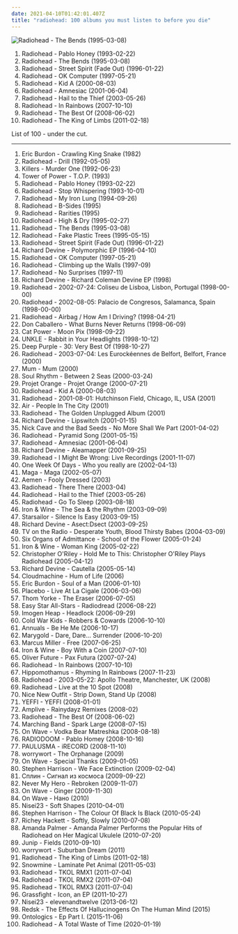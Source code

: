 ```yaml
---
date: 2021-04-10T01:42:01.407Z
title: "radiohead: 100 albums you must listen to before you die"
---
```

![Radiohead - The Bends (1995-03-08)](http://coverartarchive.org/release/42b46c84-2359-326a-87ee-bb056bd300c8/17814801695-500.jpg "Radiohead - The Bends (1995-03-08)")
<ol class="albums">
<li data-cover="https://img.discogs.com/xqf09tHFSiPR9_WfaJUpGLq_MFw=/fit-in/485x484/filters:strip_icc():format(jpeg):mode_rgb():quality(90)/discogs-images/R-2660270-1433472219-9062.jpeg.jpg" data-tags="alternative rock, rock" role="button">Radiohead - Pablo Honey (1993-02-22)</li>
<li data-cover="http://coverartarchive.org/release/42b46c84-2359-326a-87ee-bb056bd300c8/17814801695-500.jpg" data-tags="alternative rock, radiohead, rock" role="button">Radiohead - The Bends (1995-03-08)</li>
<li data-cover="https://img.discogs.com/ETn1Oxqi2diFlex2Qo6tCPRtAaM=/fit-in/599x526/filters:strip_icc():format(jpeg):mode_rgb():quality(90)/discogs-images/R-1818272-1264395745.jpeg.jpg" data-tags="radiohead" role="button">Radiohead - Street Spirit (Fade Out) (1996-01-22)</li>
<li data-cover="https://img.discogs.com/tqXnYlfINIcvurh1bdGgRyyXGy0=/fit-in/321x318/filters:strip_icc():format(jpeg):mode_rgb():quality(90)/discogs-images/R-3710459-1342392164-1799.jpeg.jpg" data-tags="alternative rock, alternative" role="button">Radiohead - OK Computer (1997-05-21)</li>
<li data-cover="http://coverartarchive.org/release/b13f061a-bd3c-3aaf-9a60-64a0c6f7aee5/2563832918-500.jpg" data-tags="electronic, alternative, experimental" role="button">Radiohead - Kid A (2000-08-03)</li>
<li data-cover="http://coverartarchive.org/release/d3f9b159-8eeb-4820-a258-19cc1ebfc770/7629533443-500.jpg" data-tags="alternative, electronic, experimental" role="button">Radiohead - Amnesiac (2001-06-04)</li>
<li data-cover="http://coverartarchive.org/release/60f36c0c-cdcc-34e5-a055-bc3c1843140d/6496042557-500.jpg" data-tags="alternative rock, alternative" role="button">Radiohead - Hail to the Thief (2003-05-26)</li>
<li data-cover="http://coverartarchive.org/release/ea92a194-2d60-35c7-9d56-0e1dba20cd45/8141643246-500.jpg" data-tags="alternative, alternative rock" role="button">Radiohead - In Rainbows (2007-10-10)</li>
<li data-cover="http://coverartarchive.org/release/af8722d8-6248-4b9c-9d30-2183eafa2ed9/7955669731-500.jpg" data-tags="rock, alternative, alternative rock, indie" role="button">Radiohead - The Best Of (2008-06-02)</li>
<li data-cover="http://coverartarchive.org/release/5c545925-f48c-3d5b-b448-23a25f9ec048/5554295701-500.jpg" data-tags="electronic, experimental, alternative" role="button">Radiohead - The King of Limbs (2011-02-18)</li>
</ol>
List of 100 - under the cut.
<!-- more -->

_________________

<ol class="albums">
<li data-cover="https://img.discogs.com/qeLxhnGlYA0cnuU3CKQL6ru7hMI=/fit-in/600x450/filters:strip_icc():format(jpeg):mode_rgb():quality(90)/discogs-images/R-6474715-1422720548-7289.jpeg.jpg" data-tags="classic rock, blues rock, rock" role="button">
Eric Burdon - Crawling King Snake (1982)
</li>
<li data-cover="https://img.discogs.com/DESaXZsdFnR9kDuSorE00vSnTO8=/fit-in/382x389/filters:strip_icc():format(jpeg):mode_rgb():quality(90)/discogs-images/R-3659278-1372517953-6452.jpeg.jpg" data-tags="radiohead" role="button">
Radiohead - Drill (1992-05-05)
</li>
<li data-cover="https://img.discogs.com/j7J75wR0IU3XD5s6NMFad42CGcY=/fit-in/591x591/filters:strip_icc():format(jpeg):mode_rgb():quality(90)/discogs-images/R-815832-1363387656-2931.jpeg.jpg" data-tags="heavy metal" role="button">
Killers - Murder One (1992-06-23)
</li>
<li data-cover="http://coverartarchive.org/release/baabb4d7-6005-4cb8-af6a-39a43e095e36/15248566750-500.jpg" data-tags="funk, soul" role="button">
Tower of Power - T.O.P. (1993)
</li>
<li data-cover="https://img.discogs.com/xqf09tHFSiPR9_WfaJUpGLq_MFw=/fit-in/485x484/filters:strip_icc():format(jpeg):mode_rgb():quality(90)/discogs-images/R-2660270-1433472219-9062.jpeg.jpg" data-tags="alternative rock, rock" role="button">
Radiohead - Pablo Honey (1993-02-22)
</li>
<li data-cover="http://coverartarchive.org/release/b6c9aec5-16d0-494f-9ca6-0b6b49221bfc/10359743249-500.jpg" data-tags="rock, radiohead" role="button">
Radiohead - Stop Whispering (1993-10-01)
</li>
<li data-cover="http://coverartarchive.org/release/13c58395-5df0-4db3-8513-5c2d87bfbd7c/10359692033-500.jpg" data-tags="alternative rock, rock" role="button">
Radiohead - My Iron Lung (1994-09-26)
</li>
<li data-cover="http://coverartarchive.org/release/32c97a47-436c-4d06-9924-519051421538/15257917190-500.jpg" data-tags="radiohead, no radiohead radio, forgotten, alternative choice, rockshit, cadfinem, cadfinem best, radiohead and others" role="button">
Radiohead - B-Sides (1995)
</li>
<li data-cover="https://img.discogs.com/DESaXZsdFnR9kDuSorE00vSnTO8=/fit-in/382x389/filters:strip_icc():format(jpeg):mode_rgb():quality(90)/discogs-images/R-3659278-1372517953-6452.jpeg.jpg" data-tags="electronica, melancholic, radiohead, alternative choice, grade 10" role="button">
Radiohead - Rarities (1995)
</li>
<li data-cover="http://coverartarchive.org/release/f3954aa9-d99a-45ef-a89d-c821c6df1ab0/7465882312-500.jpg" data-tags="alternative, radiohead" role="button">
Radiohead - High & Dry (1995-02-27)
</li>
<li data-cover="http://coverartarchive.org/release/42b46c84-2359-326a-87ee-bb056bd300c8/17814801695-500.jpg" data-tags="alternative rock, radiohead, rock" role="button">
Radiohead - The Bends (1995-03-08)
</li>
<li data-cover="http://coverartarchive.org/release/64859326-ec63-4157-8744-b3341ba90b50/18015734353-500.jpg" data-tags="indie" role="button">
Radiohead - Fake Plastic Trees (1995-05-15)
</li>
<li data-cover="https://img.discogs.com/ETn1Oxqi2diFlex2Qo6tCPRtAaM=/fit-in/599x526/filters:strip_icc():format(jpeg):mode_rgb():quality(90)/discogs-images/R-1818272-1264395745.jpeg.jpg" data-tags="radiohead" role="button">
Radiohead - Street Spirit (Fade Out) (1996-01-22)
</li>
<li data-cover="https://img.discogs.com/Ejrt6DqevHNLWrrotyce08SQi9s=/fit-in/307x307/filters:strip_icc():format(jpeg):mode_rgb():quality(90)/discogs-images/R-38757-1099510309.jpg.jpg" data-tags="hip-hop, electronic, electronica, trip-hop, indie, jazz, rock, japanese, instrumental, punk, alternative, reggae, hardcore, emo, folk, ambient, experimental, indie rock, downtempo, dub, electro, dark, industrial, experimental techno, blues, techno, ska, abstract, warp, idm, glitch, drum and bass, avant-garde, american, acid, detroit, john coltrane, insane, avantgarde, punk rock, warp records, rephlex, bpitch control, illbient, complex, radiohead, breakcore, drill and bass, roots reggae, manic street preachers, genesis, electronic music, the knife, m83, skam, atlanta, swans, the mountain goats, patrick wolf, camel, kent, current 93, avant, drill n bass, blipp, melvins, john zorn, king crimson, the residents, acid techno, opeth, experimental electronic, kayo dot, nest, charles mingus, boris, drift, cunninlynguists, ornette coleman, sigur rós, agalloch, ulver, jan johansson, minimal noise, the legendary pink dots, van der graaf generator, magma, gentle giant, bo hansson, 5ive, tenhi, devil doll, blut aus nord, richard devine, alcest, genghis tron, drudkh" role="button">
Richard Devine - Polymorphic EP (1996-04-10)
</li>
<li data-cover="https://img.discogs.com/tqXnYlfINIcvurh1bdGgRyyXGy0=/fit-in/321x318/filters:strip_icc():format(jpeg):mode_rgb():quality(90)/discogs-images/R-3710459-1342392164-1799.jpeg.jpg" data-tags="alternative rock, alternative" role="button">
Radiohead - OK Computer (1997-05-21)
</li>
<li data-cover="https://img.discogs.com/nmgULGtkU1_pKIP1PjRWeKOP1W0=/fit-in/600x539/filters:strip_icc():format(jpeg):mode_rgb():quality(90)/discogs-images/R-9285184-1477947552-3624.jpeg.jpg" data-tags="rock, radiohead, no radiohead radio, ok computer, pans selection, climbing up the walls-radiohead, climbing up the walls" role="button">
Radiohead - Climbing up the Walls (1997-09)
</li>
<li data-cover="https://img.discogs.com/MN8arfhP3HiB4aptn1_2k00vhzc=/fit-in/600x934/filters:strip_icc():format(jpeg):mode_rgb():quality(90)/discogs-images/R-739418-1427238173-4137.jpeg.jpg" data-tags="radiohead" role="button">
Radiohead - No Surprises (1997-11)
</li>
<li data-cover="http://coverartarchive.org/release/7a335601-4fcb-470f-84a6-ede4080a9e52/8250763843-500.jpg" data-tags="hip-hop, electronic, electronica, trip-hop, indie, jazz, rock, japanese, instrumental, punk, alternative, reggae, hardcore, emo, folk, ambient, experimental, indie rock, downtempo, dub, electro, dark, industrial, experimental techno, blues, techno, ska, abstract, warp, idm, glitch, drum and bass, avant-garde, american, acid, detroit, john coltrane, insane, avantgarde, punk rock, warp records, rephlex, bpitch control, illbient, complex, radiohead, breakcore, drill and bass, roots reggae, manic street preachers, genesis, electronic music, the knife, m83, skam, atlanta, swans, the mountain goats, patrick wolf, camel, kent, current 93, avant, drill n bass, blipp, melvins, john zorn, king crimson, the residents, acid techno, opeth, experimental electronic, kayo dot, nest, charles mingus, boris, drift, cunninlynguists, ornette coleman, sigur rós, agalloch, ulver, jan johansson, minimal noise, the legendary pink dots, van der graaf generator, magma, gentle giant, bo hansson, 5ive, tenhi, devil doll, blut aus nord, richard devine, alcest, genghis tron, drudkh" role="button">
Richard Devine - Richard Coleman Devine EP (1998)
</li>
<li data-cover="https://img.discogs.com/5Z1-0HwawuBe2UUBZiH1dCzXHgE=/fit-in/280x500/filters:strip_icc():format(jpeg):mode_rgb():quality(90)/discogs-images/R-1395704-1359314565-1413.jpeg.jpg" data-tags="radiohead" role="button">
Radiohead - 2002-07-24: Coliseu de Lisboa, Lisbon, Portugal (1998-00-00)
</li>
<li data-cover="https://img.discogs.com/5Z1-0HwawuBe2UUBZiH1dCzXHgE=/fit-in/280x500/filters:strip_icc():format(jpeg):mode_rgb():quality(90)/discogs-images/R-1395704-1359314565-1413.jpeg.jpg" data-tags="rock, alternative rock, radiohead, britrock" role="button">
Radiohead - 2002-08-05: Palacio de Congresos, Salamanca, Spain (1998-00-00)
</li>
<li data-cover="http://coverartarchive.org/release/9b69cc24-f015-4e5f-bef1-3518c46611ca/8119666422-500.jpg" data-tags="alternative, 90s" role="button">
Radiohead - Airbag / How Am I Driving? (1998-04-21)
</li>
<li data-cover="http://coverartarchive.org/release/7e5af94a-6e11-4bb4-99ba-177d322027fa/16110487955-500.jpg" data-tags="math rock, instrumental" role="button">
Don Caballero - What Burns Never Returns (1998-06-09)
</li>
<li data-cover="http://coverartarchive.org/release/5d58d210-a58c-4532-a2f5-54c6001a063d/12639050704-500.jpg" data-tags="90s, indie, mellow" role="button">
Cat Power - Moon Pix (1998-09-22)
</li>
<li data-cover="http://coverartarchive.org/release/04af477c-150b-36e0-a85d-f3019bd719d3/4530772028-500.jpg" data-tags="electronic, trip-hop" role="button">
UNKLE - Rabbit in Your Headlights (1998-10-12)
</li>
<li data-cover="https://img.discogs.com/4cLrRtJRN_lbvAoEKln8f-AmfhM=/fit-in/600x600/filters:strip_icc():format(jpeg):mode_rgb():quality(90)/discogs-images/R-13211906-1550027996-1166.jpeg.jpg" data-tags="hard rock, rock, compilation" role="button">
Deep Purple - 30: Very Best Of (1998-10-27)
</li>
<li data-cover="https://img.discogs.com/9j-Ngm5-qgghV-8QRJgIczgYD84=/fit-in/220x220/filters:strip_icc():format(jpeg):mode_rgb():quality(90)/discogs-images/R-923134-1173223576.jpeg.jpg" data-tags="radiohead" role="button">
Radiohead - 2003-07-04: Les Eurockéennes de Belfort, Belfort, France (2000)
</li>
<li data-cover="http://coverartarchive.org/release/5680b7dc-345a-4163-b68e-02af27f19a44/3956533827-500.jpg" data-tags="electronic" role="button">
Mum - Mum (2000)
</li>
<li data-cover="http://coverartarchive.org/release/2c7bb540-d786-4113-a85f-0e878159e1fe/7292353288-500.jpg" data-tags="soundtrack, metal, hip-hop, electronic, electronica, jazz, pop, rock, soul, punk, alternative, reggae, rap, ambient, dub, usa, dance, nintendo, urban, funk, techno, house, film, avant garde, free, acid, radio, japan, rnb, dancehall, radiohead, indy, band, podcast, video, iphone, games, neo-soul, black, phone, mobile, ipod, art, music, apple, media, america, movies, sounds, mac, american gangster, wwi, mp3, afro, mtv, net, vh1, itunes, neo, hip-house, afro-punk, onyx, vibe, flickr, motor city, recording, rolling stone, entertainment, audio, record label, mobi, photos, cup, upload, brick city, popp, download mp3, mpeg, cool-out, blackapalooza, onxyz, soulout, souledout, brick city newark nj, popp inc, motor city detroit mi, i am america, indiestore, pod casts, soul rhythm, between 2 seas, out of a dream, out of a dream into a grove" role="button">
Soul Rhythm - Between 2 Seas (2000-03-24)
</li>
<li data-cover="http://coverartarchive.org/release/cbf753f0-6800-422c-a0d6-e8013174117f/6641335192-500.jpg" data-tags="indie rock, radiohead, québec" role="button">
Projet Orange - Projet Orange (2000-07-21)
</li>
<li data-cover="http://coverartarchive.org/release/b13f061a-bd3c-3aaf-9a60-64a0c6f7aee5/2563832918-500.jpg" data-tags="electronic, alternative, experimental" role="button">
Radiohead - Kid A (2000-08-03)
</li>
<li data-cover="https://img.discogs.com/aMfrgIHonHhRUUgTvtF04wBrh3g=/fit-in/600x926/filters:strip_icc():format(jpeg):mode_rgb():quality(90)/discogs-images/R-12883754-1543794879-7157.jpeg.jpg" data-tags="radiohead" role="button">
Radiohead - 2001-08-01: Hutchinson Field, Chicago, IL, USA (2001)
</li>
<li data-cover="http://coverartarchive.org/release/0ecfd5df-71b2-4b52-b89d-101328abbaa2/1149258809-500.jpg" data-tags="electronic, french, ambient, radiohead" role="button">
Air - People In The City (2001)
</li>
<li data-cover="http://coverartarchive.org/release/37536e72-7cda-4ad8-bda4-38585f801d48/2026828569-500.jpg" data-tags="radiohead" role="button">
Radiohead - The Golden Unplugged Album (2001)
</li>
<li data-cover="http://coverartarchive.org/release/a8055549-5554-3436-8431-f65f91d919c7/22629300349-500.jpg" data-tags="idm" role="button">
Richard Devine - Lipswitch (2001-01-15)
</li>
<li data-cover="http://coverartarchive.org/release/e1612bf7-fed9-423b-bfd2-2fc73943b87a/1261394607-500.jpg" data-tags="00s, singer-songwriter, melancholy" role="button">
Nick Cave and the Bad Seeds - No More Shall We Part (2001-04-02)
</li>
<li data-cover="https://via.placeholder.com/450" data-tags="radiohead" role="button">
Radiohead - Pyramid Song (2001-05-15)
</li>
<li data-cover="http://coverartarchive.org/release/d3f9b159-8eeb-4820-a258-19cc1ebfc770/7629533443-500.jpg" data-tags="alternative, electronic, experimental" role="button">
Radiohead - Amnesiac (2001-06-04)
</li>
<li data-cover="http://coverartarchive.org/release/a9487690-07a2-4401-bab8-b5d614ee7ef9/2570949772-500.jpg" data-tags="electronica, ambient, idm" role="button">
Richard Devine - Aleamapper (2001-09-25)
</li>
<li data-cover="https://via.placeholder.com/450" data-tags="live" role="button">
Radiohead - I Might Be Wrong: Live Recordings (2001-11-07)
</li>
<li data-cover="https://via.placeholder.com/450" data-tags="rock, female vocalists, christian, irish, singer songwriter" role="button">
One Week Of Days - Who you really are (2002-04-13)
</li>
<li data-cover="http://coverartarchive.org/release/f5d09eba-bc7f-4448-951b-b462dcf89447/16300977644-500.jpg" data-tags="indie, radiohead, wintercase 08, favorite albums 2002, spanish favorites xxi" role="button">
Maga - Maga (2002-05-07)
</li>
<li data-cover="https://img.discogs.com/htpLwIjkl-QrT6hFY5yCjm38_nM=/fit-in/600x596/filters:strip_icc():format(jpeg):mode_rgb():quality(90)/discogs-images/R-1592420-1230827313.jpeg.jpg" data-tags="indie, rock, alternative, alternative rock, britpop" role="button">
Aemen - Fooly Dressed (2003)
</li>
<li data-cover="https://img.discogs.com/HJ-H-bugTIdIHo_--kU1U46Lb7Q=/fit-in/600x594/filters:strip_icc():format(jpeg):mode_rgb():quality(90)/discogs-images/R-144322-1496368969-8848.jpeg.jpg" data-tags="radiohead" role="button">
Radiohead - There There (2003-04)
</li>
<li data-cover="http://coverartarchive.org/release/60f36c0c-cdcc-34e5-a055-bc3c1843140d/6496042557-500.jpg" data-tags="alternative rock, alternative" role="button">
Radiohead - Hail to the Thief (2003-05-26)
</li>
<li data-cover="https://img.discogs.com/MN8arfhP3HiB4aptn1_2k00vhzc=/fit-in/600x934/filters:strip_icc():format(jpeg):mode_rgb():quality(90)/discogs-images/R-739418-1427238173-4137.jpeg.jpg" data-tags="radiohead" role="button">
Radiohead - Go To Sleep (2003-08-18)
</li>
<li data-cover="http://coverartarchive.org/release/cecb3113-768b-4d15-b55c-e6dc68e959e3/20751703403-500.jpg" data-tags="folk" role="button">
Iron & Wine - The Sea & the Rhythm (2003-09-09)
</li>
<li data-cover="https://img.discogs.com/jrWVzobDRoF5M8iFRO0_ha-z8PQ=/fit-in/600x592/filters:strip_icc():format(jpeg):mode_rgb():quality(90)/discogs-images/R-434193-1482085620-7376.jpeg.jpg" data-tags="britpop, indie rock" role="button">
Starsailor - Silence Is Easy (2003-09-15)
</li>
<li data-cover="http://coverartarchive.org/release/547b4ef2-493e-40ab-84e8-fe7e482fe152/2570952366-500.jpg" data-tags="glitch, idm" role="button">
Richard Devine - Asect:Dsect (2003-09-25)
</li>
<li data-cover="http://coverartarchive.org/release/f9cafd68-0169-4480-8d12-8583375bc173/13899396319-500.jpg" data-tags="indie rock" role="button">
TV on the Radio - Desperate Youth, Blood Thirsty Babes (2004-03-09)
</li>
<li data-cover="http://coverartarchive.org/release/d6d5ba16-50eb-4b3d-94b8-ca9926ccb9d5/26159823167-500.jpg" data-tags="folk, psychedelic" role="button">
Six Organs of Admittance - School of the Flower (2005-01-24)
</li>
<li data-cover="http://coverartarchive.org/release/e1eb508e-06ac-4f4d-949d-e836726ac258/10364697005-500.jpg" data-tags="folk, acoustic, indie" role="button">
Iron & Wine - Woman King (2005-02-22)
</li>
<li data-cover="http://coverartarchive.org/release/06d9892b-7ea6-4ff9-9340-d4f8a38cf28d/13367783489-500.jpg" data-tags="radiohead" role="button">
Christopher O'Riley - Hold Me to This: Christopher O'Riley Plays Radiohead (2005-04-12)
</li>
<li data-cover="http://coverartarchive.org/release/8e013c03-e229-4f46-b68b-42431c37b8a0/2570949938-500.jpg" data-tags="electronica, ambient, idm" role="button">
Richard Devine - Cautella (2005-05-14)
</li>
<li data-cover="http://coverartarchive.org/release/4274a0b2-d3bf-48c1-bbab-b800e820b645/1181270532-500.jpg" data-tags="indie, chill, favorite bands, british, alternative, emo, folk, indie rock, piano, acoustic, british trad rock, britpop, romantic, art rock, mellow, muse, melancholy, melancholic, relaxing, coldplay, radiohead, dutch, brit rock, piano rock, male vocalists, singer songwriter, acoustic rock, alternative pop, relax, greys anatomy, keane, faves, favourite artists, brit, nederpop, brit pop, britrock, dave matthews band, favourite bands, acoustic indie, dutch rock, hollanders, free flow, dutch indie, indie piano, love male vocalist" role="button">
Cloudmachine - Hum of Life (2006)
</li>
<li data-cover="https://img.discogs.com/tbjvO5P5uaxM-toVTdsIXB5o3QQ=/fit-in/500x500/filters:strip_icc():format(jpeg):mode_rgb():quality(90)/discogs-images/R-3528944-1334010593.jpeg.jpg" data-tags="blues, rock" role="button">
Eric Burdon - Soul of a Man (2006-01-10)
</li>
<li data-cover="https://via.placeholder.com/450" data-tags="alternative rock" role="button">
Placebo - Live At La Cigale (2006-03-06)
</li>
<li data-cover="http://coverartarchive.org/release/c210f11e-7855-4828-a05c-e9670ce4289b/3192389215-500.jpg" data-tags="electronic" role="button">
Thom Yorke - The Eraser (2006-07-05)
</li>
<li data-cover="http://coverartarchive.org/release/c13c0bb8-8e6b-4163-a053-5ad21f6fec2b/22100874189-500.jpg" data-tags="reggae" role="button">
Easy Star All-Stars - Radiodread (2006-08-22)
</li>
<li data-cover="http://coverartarchive.org/release/5b8a8a42-4215-4b9d-8c67-723e2b3643fd/14691045567-500.jpg" data-tags="radiohead, imogen heap - headlock, speak for yourself - imogen heap" role="button">
Imogen Heap - Headlock (2006-09-29)
</li>
<li data-cover="http://coverartarchive.org/release/1cd89dd6-158f-43c8-8a36-70546defb4a9/16174037445-500.jpg" data-tags="indie, indie rock" role="button">
Cold War Kids - Robbers & Cowards (2006-10-10)
</li>
<li data-cover="http://coverartarchive.org/release/d901e352-6ad2-4905-86d5-4b53e4143ec7/18831253948-500.jpg" data-tags="rock" role="button">
Annuals - Be He Me (2006-10-17)
</li>
<li data-cover="https://img.discogs.com/Ki6JifC1GOKxxCS0PxCTuu6ftX8=/fit-in/600x530/filters:strip_icc():format(jpeg):mode_rgb():quality(90)/discogs-images/R-9845614-1487484354-2331.jpeg.jpg" data-tags="indie, pop, rock, alternative, alternative rock, experimental, indie rock, sad, pop rock, radiohead, switzerland, swiss, schweiz, electro rock, little jig records, little jig, lucerne, luzern, loneley, male vocals" role="button">
Marygold - Dare, Dare... Surrender (2006-10-20)
</li>
<li data-cover="http://coverartarchive.org/release/e8544e43-20fa-4f99-b1a3-5b7a7fb7ff96/16705318697-500.jpg" data-tags="jazz, funk, bass" role="button">
Marcus Miller - Free (2007-06-25)
</li>
<li data-cover="http://coverartarchive.org/release/108ee225-279b-4540-a2cf-7e0eebea5718/20751410721-500.jpg" data-tags="alternative, singer-songwriter, radiohead, kellys essentials, albums checked" role="button">
Iron & Wine - Boy With a Coin (2007-07-10)
</li>
<li data-cover="http://coverartarchive.org/release/42ceadc6-2214-4089-b7ed-ae36fb2f1869/18752063653-500.jpg" data-tags="indie rock" role="button">
Oliver Future - Pax Futura (2007-07-24)
</li>
<li data-cover="http://coverartarchive.org/release/ea92a194-2d60-35c7-9d56-0e1dba20cd45/8141643246-500.jpg" data-tags="alternative, alternative rock" role="button">
Radiohead - In Rainbows (2007-10-10)
</li>
<li data-cover="http://coverartarchive.org/release/b8ac663c-e059-4eac-9f0d-6a84e8bb438d/3990733537-500.jpg" data-tags="hip hop, remix, mos def, radiohead, kanye west, mash up, beastie boys, common, murs, talib kweli, blackalicious" role="button">
Hippomothamus - Rhyming In Rainbows (2007-11-23)
</li>
<li data-cover="https://img.discogs.com/ETn1Oxqi2diFlex2Qo6tCPRtAaM=/fit-in/599x526/filters:strip_icc():format(jpeg):mode_rgb():quality(90)/discogs-images/R-1818272-1264395745.jpeg.jpg" data-tags="radiohead" role="button">
Radiohead - 2003-05-22: Apollo Theatre, Manchester, UK (2008)
</li>
<li data-cover="https://img.discogs.com/ETn1Oxqi2diFlex2Qo6tCPRtAaM=/fit-in/599x526/filters:strip_icc():format(jpeg):mode_rgb():quality(90)/discogs-images/R-1818272-1264395745.jpeg.jpg" data-tags="radiohead" role="button">
Radiohead - Live at the 10 Spot (2008)
</li>
<li data-cover="https://img.discogs.com/yR2f6WSrJl7ExpJynOdeqOa-x1M=/fit-in/600x536/filters:strip_icc():format(jpeg):mode_rgb():quality(90)/discogs-images/R-5807809-1556228949-2004.jpeg.jpg" data-tags="post-rock, radiohead, tunng, the notwist, dntel, karate, get cape wear cape fly" role="button">
Nice New Outfit - Strip Down, Stand Up (2008)
</li>
<li data-cover="https://via.placeholder.com/450" data-tags="close your eyes, yeffi" role="button">
YEFFI - YEFFI (2008-01-01)
</li>
<li data-cover="http://coverartarchive.org/release/8033c52e-ac94-4c3b-aaf5-e32d423b856d/1102216602-500.jpg" data-tags="hip-hop, radiohead, free albums" role="button">
Amplive - Rainydayz Remixes (2008-02)
</li>
<li data-cover="http://coverartarchive.org/release/af8722d8-6248-4b9c-9d30-2183eafa2ed9/7955669731-500.jpg" data-tags="rock, alternative, alternative rock, indie" role="button">
Radiohead - The Best Of (2008-06-02)
</li>
<li data-cover="http://coverartarchive.org/release/6cda2aab-071a-466d-b4d9-36d8563a5f36/8647595415-500.jpg" data-tags="coldplay, radiohead, beatles, the shins, beach boys, weezer, modest mouse, vampire weekend, fleet foxes, excelsior, rogue wave, belle and sabastian" role="button">
Marching Band - Spark Large (2008-07-15)
</li>
<li data-cover="https://img.discogs.com/-NTsx2QVPvmDEywrWv9bIvwmkog=/fit-in/450x450/filters:strip_icc():format(jpeg):mode_rgb():quality(90)/discogs-images/R-2102567-1264143852.jpeg.jpg" data-tags="indie, indie rock, muse, radiohead, placebo, kasabian, on wave" role="button">
On Wave - Vodka Bear Matreshka (2008-08-18)
</li>
<li data-cover="https://via.placeholder.com/450" data-tags="hip-hop, underground hip-hop, mf doom, radiohead, crossover, samples, netlabel, copyleft, creative commons, weblabel, netaudio, webaudio, modicum of silence" role="button">
RADIODOOM - Pablo Homey (2008-10-16)
</li>
<li data-cover="http://coverartarchive.org/release/da7a76a3-331d-4447-ab2f-4d686ae6a8f0/5165829371-500.jpg" data-tags="arctic monkeys, radiohead, the beatles, neil young, tom waits, will oldham, snow patrol, nick drake, jefferson airplane, the bees, joanna newsom, the doors, bon iver, fleet foxes, deus, calexico, the, ron sexsmith, yo la tengo, andrew bird, spirit, howe gelb, zita swoon, the stones, moke, de staat, alamo race track, daryll-ann" role="button">
PAULUSMA - iRECORD (2008-11-10)
</li>
<li data-cover="https://via.placeholder.com/450" data-tags="indie, jazz, pop, rock, punk, alternative, arcade fire, lo-fi, singer, songwriter, coldplay, radiohead, the beatles, independent, sonic youth, amateur, paul mccartney, daniel johnston, the white stripes, elliot smith, the smashing pumpkins, wavves, eels, bedroom, jon brion, badly drawn boy, micachu, worrywort" role="button">
worrywort - The Orphanage (2009)
</li>
<li data-cover="https://img.discogs.com/myVJ1w_7JUVMW5e2mbEPSJgugtU=/fit-in/400x400/filters:strip_icc():format(jpeg):mode_rgb():quality(90)/discogs-images/R-2102555-1264142800.jpeg.jpg" data-tags="indie, indie rock, britpop, muse, placebo, nirvana, on wave" role="button">
On Wave - Special Thanks (2009-01-05)
</li>
<li data-cover="https://img.discogs.com/6000I-DOjj90nH1emkBf6uZeT30=/fit-in/600x600/filters:strip_icc():format(jpeg):mode_rgb():quality(90)/discogs-images/R-1662437-1271153798.jpeg.jpg" data-tags="indie, rock, alternative, indie pop, sad, lo-fi, britpop, jangle pop, shoegaze, scottish, outsider, atmospheric, mellow, melancholic, coldplay, radiohead, the smiths, 80's, 00's, bjork, the beatles, edinburgh, scott walker, david bowie, joy division, new order, morrissey, bob dylan, talking heads, suede, the verve, the doors, belle and sebastian, jangle, c86, bowie, quirky music, lloyd cole, orange juice, metropak" role="button">
Stephen Harrison - We Face Extinction (2009-02-04)
</li>
<li data-cover="http://coverartarchive.org/release/a0c542f3-9cf8-493d-8568-f83bfb4e97b0/3409399361-500.jpg" data-tags="rock" role="button">
Сплин - Сигнал из космоса (2009-09-22)
</li>
<li data-cover="https://via.placeholder.com/450" data-tags="rock, alternative rock, pop rock, guitar, pop punk, green day, 30 seconds to mars, never my hero" role="button">
Never My Hero - Rebroken (2009-11-07)
</li>
<li data-cover="http://coverartarchive.org/release/aeb76f16-36fc-441e-81e8-13bc53a1d378/1360391250-500.jpg" data-tags="indie, indie rock, britpop, radiohead, placebo, on wave, muse, nirvana" role="button">
On Wave - Ginger (2009-11-30)
</li>
<li data-cover="http://coverartarchive.org/release/1fa49f49-ba7d-43fd-bbcb-cf1306487547/9819714775-500.jpg" data-tags="russian, russian indie, indie, indie rock, on wave" role="button">
On Wave - Нано (2010)
</li>
<li data-cover="http://coverartarchive.org/release/14e607a1-520f-4b57-b719-e563cb879d2f/6217110183-500.jpg" data-tags="ambient, experimental, netlabel, rec72, creative commons" role="button">
Nisei23 - Soft Shapes (2010-04-01)
</li>
<li data-cover="https://img.discogs.com/L6AaZ19r-7pg0o3KL2UQzMNheds=/fit-in/566x546/filters:strip_icc():format(jpeg):mode_rgb():quality(90)/discogs-images/R-2289611-1274717101.jpeg.jpg" data-tags="indie, alternative, indie pop, twee, sad, singer-songwriter, lo-fi, jangle pop, romantic, atmospheric, coldplay, radiohead, the smiths, love songs, john peel, john lennon, the beatles, portishead, franz ferdinand, scott walker, david bowie, blur, johnny cash, joy division, oasis, new order, morrissey, simon and garfunkel, bob dylan, joni mitchell, lou reed, elliott smith, pulp, the verve, nick drake, lloyd cole and the commotions, belle and sebastian, velvet underground, george harrison, rufus wainwright, jangle, jarvis cocker, momus, c86, eva cassidy, bowie, kings of convenience, paul weller, crowded house, richard ashcroft, david gray, lloyd cole, glasvegas, roddy frame, orange juice, edwin collins, the walker brothers, stephen harrison, metropak" role="button">
Stephen Harrison - The Colour Of Black Is Black (2010-05-24)
</li>
<li data-cover="http://coverartarchive.org/release/026f274b-8a70-4bb6-9830-c0c2b78e896c/1870372955-500.jpg" data-tags="electronic, electronica, radiohead" role="button">
Richey Hackett - Softly, Slowly (2010-07-08)
</li>
<li data-cover="http://coverartarchive.org/release/ddd15036-d7d0-4a76-b9d6-a3be99e346ab/2720295799-500.jpg" data-tags="cover, singer-songwriter, ukulele" role="button">
Amanda Palmer - Amanda Palmer Performs the Popular Hits of Radiohead on Her Magical Ukulele (2010-07-20)
</li>
<li data-cover="https://img.discogs.com/PSGTlubRMMMMQZqqlr_9rlq3MGM=/fit-in/500x444/filters:strip_icc():format(jpeg):mode_rgb():quality(90)/discogs-images/R-2442256-1284291473.jpeg.jpg" data-tags="indie, swedish" role="button">
Junip - Fields (2010-09-10)
</li>
<li data-cover="https://via.placeholder.com/450" data-tags="indie, jazz, pop, rock, punk, alternative, arcade fire, lo-fi, singer, songwriter, coldplay, radiohead, the beatles, independent, sonic youth, amateur, paul mccartney, daniel johnston, the white stripes, elliot smith, the smashing pumpkins, wavves, eels, bedroom, jon brion, badly drawn boy, micachu, worrywort" role="button">
worrywort - Suburban Dream (2011)
</li>
<li data-cover="http://coverartarchive.org/release/5c545925-f48c-3d5b-b448-23a25f9ec048/5554295701-500.jpg" data-tags="electronic, experimental, alternative" role="button">
Radiohead - The King of Limbs (2011-02-18)
</li>
<li data-cover="http://coverartarchive.org/release/ecf01ee4-d3f9-4717-bb5d-a0a9069c9e72/6388312345-500.jpg" data-tags="electronic, indie, rock, indie rock" role="button">
Snowmine - Laminate Pet Animal (2011-05-03)
</li>
<li data-cover="https://img.discogs.com/iIyewk0a5IMCZKdOnUU2-fAsq78=/fit-in/500x500/filters:strip_icc():format(jpeg):mode_rgb():quality(90)/discogs-images/R-3240637-1322149529.jpeg.jpg" data-tags="electronic, house, radiohead, 10s, caribou, rmx, pop indie electronic remix, jacques greene, ticker tape, tkol" role="button">
Radiohead - TKOL RMX1 (2011-07-04)
</li>
<li data-cover="https://img.discogs.com/iIyewk0a5IMCZKdOnUU2-fAsq78=/fit-in/500x500/filters:strip_icc():format(jpeg):mode_rgb():quality(90)/discogs-images/R-3240637-1322149529.jpeg.jpg" data-tags="electronic, experimental, radiohead, nathan fake, mark pritchard, rmx, pop indie electronic remix, tkol, harmonic 313" role="button">
Radiohead - TKOL RMX2 (2011-07-04)
</li>
<li data-cover="http://coverartarchive.org/release/2ccb7635-9116-47ba-834e-654e1bf53c2a/13532455103-500.jpg" data-tags="electronic, experimental, remix, radiohead, four tet, rmx, lone, tkol, pearson sound" role="button">
Radiohead - TKOL RMX3 (2011-07-04)
</li>
<li data-cover="http://coverartarchive.org/release/9fa14ed3-ce3e-4eb9-ab31-66afa2637e78/4053132508-500.jpg" data-tags="indie, new york, radiohead, the strokes, modest mouse, spoon, interpol, the national, the raveonettes" role="button">
Grassfight - Icon, an EP (2011-10-27)
</li>
<li data-cover="http://coverartarchive.org/release/78861ccc-07f4-4425-9772-01e6e839efcf/6218266788-500.jpg" data-tags="noise, electronica, indie, jazz, japanese, instrumental, alternative, ambient, experimental, dub, piano, acoustic, shoegaze, electro acoustic, dreamy, weird, surreal, haunting, nu-gaze, dream pop, drone, art rock, field recording, progressive, mellow, organic, ethereal, autechre, german, post rock, radiohead, dark ambient, unusual, soundscapes, shoegazer, relax, boards of canada, erik satie, thai, guitars, neo classical, netlabel, electronic music, rec72, creative commons, moog, different, brian eno, my bloody valentine, russia, free download, manson, natural, satie, mellow chillout, idm-ambient, buddy rich, idm breaks, nisei23" role="button">
Nisei23 - elevenandtwelve (2013-06-12)
</li>
<li data-cover="http://coverartarchive.org/release/4de045c4-f901-40b6-835f-5e6562a57fe0/2072962756-500.jpg" data-tags="ska" role="button">
Redsk - The Effects Of Hallucinogens On The Human Mind (2015)
</li>
<li data-cover="https://img.discogs.com/EJS_ok7UTFlRBpIiKYlCQrg98tQ=/fit-in/600x600/filters:strip_icc():format(jpeg):mode_rgb():quality(90)/discogs-images/R-11161860-1511011110-3925.jpeg.jpg" data-tags="radiohead, beck, mgmt, elecronic, kid cudi, double drum duo, matt walshe, ian campopiano, indie electronia" role="button">
Ontologics - Ep Part I. (2015-11-06)
</li>
<li data-cover="https://img.discogs.com/Arq8rSkPpjcPYSVU0QuD_0wJqWc=/fit-in/600x600/filters:strip_icc():format(jpeg):mode_rgb():quality(90)/discogs-images/R-14962980-1584800765-5139.jpeg.jpg" data-tags="radiohead, no radiohead radio, alternative choice" role="button">
Radiohead - A Total Waste of Time (2020-01-19)
</li>
</ol>